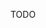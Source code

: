 TODO

<!-- # os-minimap2 : minimap2 with open syncmer capabilities 

This is a forked version of minimap2 which has the capability of using open syncmers (Edgar 2021), see https://peerj.com/articles/10805/), instead of minimizers for selecting k-mers to be used for seeding. 

It is known that open syncmers perform better than minimizers for k-mer matching tasks under mutation. We show in Shaw and Yu (2021) that open syncmers perform comparably well against other k-mer selection methods in theory and that it improves sensitivity for noisy read alignments. 

## Quickstart
```
git clone https://github.com/bluenote-1577/os-minimap2
cd minimap2 && make
## Using open syncmers with (s,t) = (11,3).
./minimap2 -a --syncs 11 --synct 3 test/MT-human.fa test/MT-orang.fa > test.sam 
```
To use syncmers, specify parameters ``--syncs (s) --synct (t)`` where ``t,s`` correspond to parameters in the definition of open syncmers. We require ``k > s``. If these parameters are not specified, minimap2 will use minimizers instead. 

For detailed instructions on how to use minimap2, see https://github.com/lh3/minimap2. 

Currently homo-polymer compressed runs are not supported. -->
